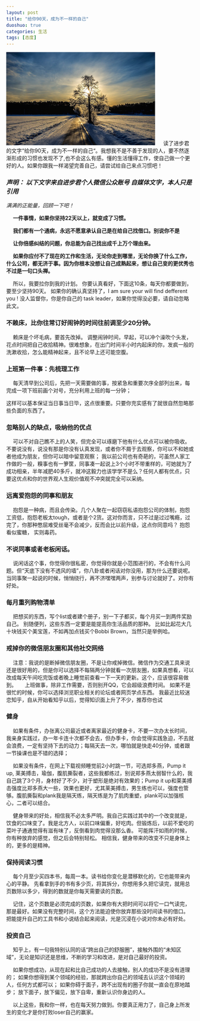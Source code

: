 ```yaml
---
layout: post
title: "给你90天，成为不一样的自己"
duoshuo: true
categories: 生活
tags: [态度]
---
```

![风吹过的夏天](/static/images/20150127001.png)
&emsp;
读了进步君的文字“给你90天，成为不一样的自己“。我想我不是不善于发现的人，要不然逐渐形成的习惯也发现不了,也不会这么有感。懂的生活懂得工作，使自己做一个更好的人。如果你跟我一样渴望完善自己，请尝试给自己来点习惯吧！

### *声明： 以下文字来自进步君个人微信公众账号 自媒体文字，本人只是引用*

<!-- more -->

*满满的正能量，回顾一下吧！*

&emsp;
 **一件事情，如果你坚持22天以上，就变成了习惯。**

&emsp;
**我们都有一个通病，永远不愿意承认自己是在给自己找借口。别说你不是**

&emsp;
**让你倍感纠结的问题，你总能为自己找出成千上万个理由来。**

&emsp;
**如果你应付不了现在的工作和生活，无论你走到哪里，无论你换了什么工作，什么公司，都无济于事。因为你根本没想让自己成熟起来，想让自己变的更优秀也不过是一句口头禅。**

&emsp;
所以，我要拉你到我的计划。
你要认真看好，下面这10条，每天你都要做到，要至少坚持90天。
如果你的确认真坚持了，I am sure your will find defferent you !  没人监督你，你是你自己的 task leader，如果你觉得没必要，请自动忽略此文。

### 不赖床，比你往常订好闹钟的时间往前调至少20分钟。

&emsp;
赖床是个坏毛病，要首先改掉。
调整闹钟时间，早起，可以冲个澡吹个头发，花点时间把自己收拾精神。很难想象，在出门时间半小时内起床的你，发疯一般的洗漱收拾，怎么能精神起来，且不论早上还可能空腹。

### 上班第一件事：先梳理工作

&emsp;
每天清早到公司后，先把一天需要做的事，按紧急和重要次序全部列出来，每完成一项下班前画个对号，充分利用上班的每一分钟；

这样可以基本保证当日事当日毕，这点很重要。只要你充实感有了就很自然忽略那些负面的东西了。

### 忽略别人的缺点，吸纳他的优点

&emsp;
可以不对自己瞧不上的人笑，但完全可以琢磨下他有什么优点可以被你吸收。
不要说没有，说没有那是你没有认真发现，或者你不屑于去观察，你可以不和她或者他成为朋友，但你可以暗中留意观察；
我以前公司也有奇葩的，可虽然人家工作做的一般，糗事也有一箩筐，同事凑一起说上3个小时不带重样的，可她就为了成功相亲，半年减肥40多斤，就冲这毅力也该学学不是么？任何人都有优点，只要这优点和你的世界观人生观价值观不冲突就完全可以采纳。

### 远离爱抱怨的同事和朋友

&emsp;
抱怨是一种病，而且会传染。几个人聚在一起窃窃私语抱怨公司的体制，抱怨工资低，抱怨老板太tough，或者是个2货。这对你而言，只不过是过过嘴瘾，过完了，你那种憋屈难受丝毫不会减少，反而会比以前升级，这点你同意吗？
抱怨看似蜜糖， 实则毒药。

### 不说同事或者老板闲话。

&emsp;
说闲话这个事，你觉得你很私密，你觉得你就是小范围进行的，不会有什么问题。但“天底下没有不透风的墙”，你八卦或者闲话对你没用，那为什么还要说呢。当同事聚一起说的时候，悄悄绕行，再不济嘿嘿两声，别参与讨论就好了。对你有好处。

### 每月重列购物清单

&emsp;
把想买的东西，写个list或者建个册子，别一下子都买，每个月买一到两件奖励自己。
别随便列，这些东西一定要是能提高你生活品质的那种。
比如比起花大几十块钱买个美宝莲，不如再加点钱买个Bobbi Brown，当然只是举例哈。

### 戒掉你的微信朋友圈和其他社交网络

&emsp;
注意：我说的是断掉微信朋友圈，不是让你戒掉微信。微信作为交通工具来说还是很好用的，但是你可以选择不每隔两分钟就看一次朋友圈，如果真想看，可以改成每天午间吃完饭或者晚上睡觉前查看一下一天的更新。这个，应该很容易做到。
&emsp;
上班做事，除非工作需要，否则别开QQ，它会超级浪费时间。
如果不是很忙的时候，你可以选择浏览职业相关的论坛或者网页学点东西。
我最近比较迷恋知乎，自从开始看知乎以后，觉得知识面上升了不少，推荐你也试

### 健身

&emsp;
如果有条件，办张离公司最近或者离家最近的健身卡，不要一次办太长时间，我亲身实践过，办一年卡连十次都不会去，但办季卡，你会觉得实践急迫，不去就会浪费，一定有坚持下去的动力；每隔天去一次，哪怕就是快走40分钟，或者跟一节操课也是不错的选择；

&emsp;
如果没有条件，在网上下载视频睡觉前2小时跳一节，可选郑多燕，Pump it up, 莱美搏击，瑜伽，腹肌撕裂者，这些我都练过，别说郑多燕太弱智什么的，我自己跳了3个月，身材好了不少，对于塑形是绝对有效果的；Pump it up和莱美搏击强度比郑多燕大一些，效果也更好，尤其莱美搏击，男生练也可以，强度也管够。腹肌撕裂和plank我是隔天练，隔天练是为了肌肉重塑，plank可以加强核心，二者可以结合。

&emsp;
健身带来的好处，相信我不必太多严明。我自己实践过其中的一个改变就是，饮食的口味变了。我是北方人，以前口味偏重，好吃肉。但锻炼后，以前不爱吃的菜叶子通通觉得有滋有味了，反倒看到肉觉得没那么香。
可能挥汗如雨的时候，你有种放弃的感觉，但之后会特别轻松。
相信我，健身带来的改变不只是身体上的，更多的是精神。

### 保持阅读习惯

&emsp;
每个月至少买四本书，每周一本。读书给你变化是潜移默化的，它也能带来内心的平静。
先看拿到手的书有多少页，将其拆分，你想用多久把它读完，就用总页数除以多少，得到的数就是你每天需要读的页数。

&emsp;
记住，这个页数是必须完成的页数，如果你有大把时间可以将它一口气读完，那是最好。如果没有完整时间，这个方法能迫使你放弃那些没时间读书的借口。
把能提升自己的工具书和小说结合起来阅读，光是沉浸在小说对你未必有好处。

### 投资自己

&emsp;
知乎上，有一句我特别认同的话“跨出自己的舒服圈”，接触外围的“未知区域”，无论是知识还是思维，不断的学习和改进，是对自己最好的投资。

&emsp;
如果你想成功，从现在起和比自己成功的人去接触，别人的成功不是没有道理的；
如果你想得到某个领域的经验，那就跨出你自己的领域去认识这个领域的人，任何方式都可以；
如果你碍于面子，跨不出现有的圈子你就一直会在原地踏步；
放下面子，放下偏见，放下自卑，重新认识你身边的人。

&emsp;
以上这些，我和你一样，也在每天努力做到。你要真正用力了，自己身上所发生的变化才是你打败loser自己的赢家。
